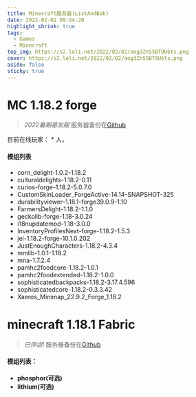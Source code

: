 ```yaml
---
title: Minecraft服务器(ListAndBak)
date: 2022-02-02 09:54:20
highlight_shrink: true
tags:
  - Games
  - Minecraft
top_img: https://s2.loli.net/2022/02/02/aog3ZnS5BT9U6ts.png
cover: https://s2.loli.net/2022/02/02/aog3ZnS5BT9U6ts.png
aside: false
sticky: true
---
```


# MC 1.18.2 forge

> *2022暑期基友服*
> 服务器备份在[Github](https://github.com/XwX12596/Forge1.18.2)

<script src="https://oss.xwxstudio.com/js/counter.js"></script>

目前在线玩家： <span data-playercounter-ip="mc.xwxstudio.com">*</span>  人。 

#### 模组列表

- corn_delight-1.0.2-1.18.2
- culturaldelights-1.18.2-0.11
- curios-forge-1.18.2-5.0.7.0
- CustomSkinLoader_ForgeActive-14.14-SNAPSHOT-325
- durabilityviewer-1.18.1-forge39.0.9-1.10
- FarmersDelight-1.18.2-1.1.0
- geckolib-forge-1.18-3.0.24
- i18nupdatemod-1.18-3.0.0
- InventoryProfilesNext-forge-1.18.2-1.5.3
- jei-1.18.2-forge-10.1.0.202
- JustEnoughCharacters-1.18.2-4.3.4
- mmlib-1.0.1-1.18.2
- mna-1.7.2.4
- pamhc2foodcore-1.18.2-1.0.1
- pamhc2foodextended-1.18.2-1.0.0
- sophisticatedbackpacks-1.18.2-3.17.4.596
- sophisticatedcore-1.18.2-0.3.3.42
- Xaeros_Minimap_22.9.2_Forge_1.18.2

# minecraft 1.18.1 Fabric

> *已停运!*
> 服务器备份在[Github](https://github.com/XwX12596/Fabric118)

#### 模组列表：
- **phosphor(可选)**
- **lithium(可选)**

